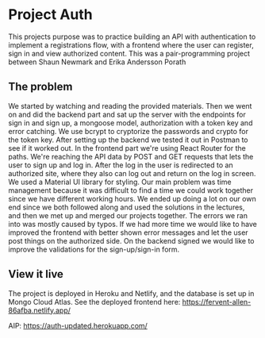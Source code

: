 # Project Auth

This projects purpose was to practice building an API with authentication to implement a registrations flow, with a frontend where the user can register, 
sign in and view authorized content. This was a pair-programming project between Shaun Newmark and Erika Andersson Porath

## The problem

We started by watching and reading the provided materials. Then we went on and did the backend part and sat up the server with the endpoints for sign in
and sign up, a mongoose model, authorization with a token key and error catching. We use bcrypt to cryptorize the passwords and crypto for the token key. 
After setting up the backend we tested it out in Postman to see if it worked out.
In the frontend part we're using React Router for the paths. We're reaching the API data by POST and GET requests that lets the user to sign up and log in.
After the log in the user is redirected to an authorized site, where they also can log out and return on the log in screen. We used a Material UI library
for styling.
Our main problem was time management because it was difficult to find a time we could work together since we have different working hours. We ended up doing a lot on our own end since we both followed along and used the solutions in the lectures, and then we met up and merged our projects together. The errors we ran into was mostly caused by typos. If we had more time we would like to have improved the frontend with better shown error messages and let the user post things on the authorized side. On the backend signed we would like to improve the validations for the sign-up/sign-in form.

## View it live

The project is deployed in Heroku and Netlify, and the database is set up in Mongo Cloud Atlas.
See the deployed frontend here:  https://fervent-allen-86afba.netlify.app/

AIP: https://auth-updated.herokuapp.com/ 

